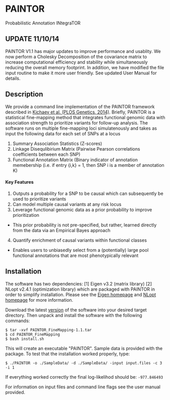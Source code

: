 # PAINTOR
Probabilistic Annotation INtegraTOR

## UPDATE 11/10/14
PAINTOR V1.1 has major updates to improve performance and usablity. We now perform a Cholesky Decomposition of the covariance matrix to increase computational efficiency and stability while simultaneously reducing the overall memory footprint. In addition, we have modified the file input routine to make it more user friendly. See updated User Manual for details.   

## Description

We provide a command line implementation of the PAINTOR framework described in [Kichaev et al. (PLOS Genetics, 2014)](http://www.plosgenetics.org/article/info%3Adoi%2F10.1371%2Fjournal.pgen.1004722). Briefly, PAINTOR is a statistical fine-mapping method that integrates functional genomic data with association strength to prioritize variants for follow-up analysis. The software runs on multiple fine-mapping loci simulatenously and takes as input the following data for each set of SNPs at a locus


1. Summary Association Statistics (Z-scores)
2. Linkage Disequlibirium Matrix (Pairwise Pearson correlations coefficients between each SNP)
3. Functional Annotation Matrix (Binary indicator of annotation memebership (i.e. if entry {i,k} = 1, then SNP i is a member of annotation K)

#### Key Features

1. Outputs a probability for a SNP to be causal which can subsequently be used to prioritize variants
2. Can model multiple causal variants at any risk locus
3. Leverage functional genomic data as a prior probability to improve prioritization
  - This prior probability is not pre-specified, but rather, learned directly from the data via an Empirical Bayes approach
4. Quantify enrichment of causal variants within functional classes
  - Enables users to unbiasedly select from a (potentially) large pool functional annotations that are most phenotypically relevant

## Installation
The software has two dependencies: [1] Eigen v3.2 (matrix library) [2] NLopt v2.4.1 (optimization library) which are packaged with PAINTOR in order to simplify installation. Please see the [Eigen homepage](http://eigen.tuxfamily.org/index.php?title=Main_Page) and [NLopt homepage](http://ab-initio.mit.edu/wiki/index.php/NLopt) for more information.

Download the latest [version](https://github.com/gkichaev/PAINTOR_FineMapping/releases) of the software into your desired target directory. Then unpack and install the software with the following commands:

`$ tar -xvf PAINTOR_FineMapping-1.1.tar`  
`$ cd PAINTOR_FineMapping`  
`$ bash install.sh`  

This will create an executable "PAINTOR". Sample data is provided with the package. To test that the installation worked properly, type:

`$ ./PAINTOR -o ./SampleData/ -d ./SampleData/ -input input.files -c 3 -i 1`

If everything worked correctly the final log-likelihod should be: `-977.846493`

For information on input files and command line flags see the user manual provided.
